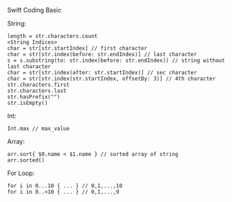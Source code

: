 Swift Coding Basic 

String:

	length = str.characters.count
	<String Indices>
	char = str[str.startIndex] // first character
	char = str[str.index(before: str.endIndex)] // last character
    s = s.substring(to: str.index(before: str.endIndex)) // string without last character
	char = str[str.index(after: str.startIndex)] // sec character
	char = str[str.index(str.startIndex, offsetBy: 3)] // 4th character
	str.characters.first
	str.characters.last
    str.hasPrefix("")
    str.isEmpty()

Int:

    Int.max // max_value

Array:

    arr.sort{ $0.name < $1.name } // sorted array of string 
    arr.sorted()

For Loop:

    for i in 0...10 { ... } // 0,1,...,10
    for i in 0..<10 { ... } // 0,1,...,9

